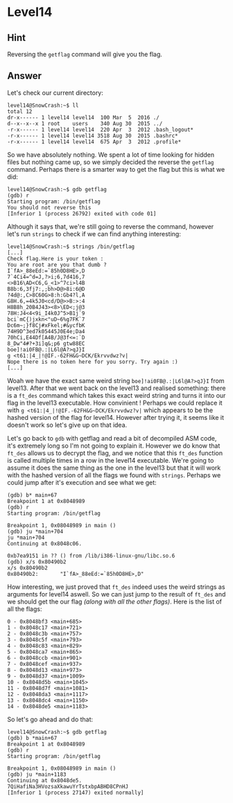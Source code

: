 # Level14

## Hint

Reversing the `getflag` command will give you the flag.

## Answer

Let's check our current directory:
```
level14@SnowCrash:~$ ll
total 12
dr-x------ 1 level14 level14  100 Mar  5  2016 ./
d--x--x--x 1 root    users    340 Aug 30  2015 ../
-r-x------ 1 level14 level14  220 Apr  3  2012 .bash_logout*
-r-x------ 1 level14 level14 3518 Aug 30  2015 .bashrc*
-r-x------ 1 level14 level14  675 Apr  3  2012 .profile*
```

So we have absolutely nothing. We spent a lot of time looking for hidden files but nothing came up, so we simply decided the reverse the `getflag` command. Perhaps there is a smarter way to get the flag but this is what we did:
```
level14@SnowCrash:~$ gdb getflag
(gdb) r
Starting program: /bin/getflag
You should not reverse this
[Inferior 1 (process 26792) exited with code 01]
```

Although it says that, we're still going to reverse the command, however let's run `strings` to check if we can find anything interesting:
```
level14@SnowCrash:~$ strings /bin/getflag
[...]
Check flag.Here is your token :
You are root are you that dumb ?
I`fA>_88eEd:=`85h0D8HE>,D
7`4Ci4=^d=J,?>i;6,7d416,7
<>B16\AD<C6,G_<1>^7ci>l4B
B8b:6,3fj7:,;bh>D@>8i:6@D
?4d@:,C>8C60G>8:h:Gb4?l,A
G8H.6,=4k5J0<cd/D@>>B:>:4
H8B8h_20B4J43><8>\ED<;j@3
78H:J4<4<9i_I4k0J^5>B1j`9
bci`mC{)jxkn<"uD~6%g7FK`7
Dc6m~;}f8Cj#xFkel;#&ycfbK
74H9D^3ed7k05445J0E4e;Da4
70hCi,E44Df[A4B/J@3f<=:`D
8_Dw"4#?+3i]q&;p6 gtw88EC
boe]!ai0FB@.:|L6l@A?>qJ}I
g <t61:|4_|!@IF.-62FH&G~DCK/Ekrvvdwz?v|
Nope there is no token here for you sorry. Try again :)
[...]
```

Woah we have the exact same weird string `boe]!ai0FB@.:|L6l@A?>qJ}I` from level13. After that we went back on the level13 and realised something: there is a `ft_des` command which takes this exact weird string and turns it into our flag in the level13 executable. How convinient ! Perhaps we could replace it with `g <t61:|4_|!@IF.-62FH&G~DCK/Ekrvvdwz?v|` which appears to be the hashed version of the flag for level14. However after trying it, it seems like it doesn't work so let's give up on that idea.

Let's go back to `gdb` with getflag and read a bit of decompiled ASM code, it's extremely long so I'm not going to explain it. However we do know that `ft_des` allows us to decrypt the flag, and we notice that this `ft_des` function is called multiple times in a row in the level14 executable. We're going to assume it does the same thing as the one in the level13 but that it will work with the hashed version of all the flags we found with `strings`. Perhaps we could jump after it's execution and see what we get:
```
(gdb) b* main+67
Breakpoint 1 at 0x8048989
(gdb) r
Starting program: /bin/getflag

Breakpoint 1, 0x08048989 in main ()
(gdb) ju *main+704
ju *main+704
Continuing at 0x8048c06.

0xb7ea9151 in ?? () from /lib/i386-linux-gnu/libc.so.6
(gdb) x/s 0x80490b2
x/s 0x80490b2
0x80490b2:       "I`fA>_88eEd:=`85h0D8HE>,D"
```

How interesting, we just proved that `ft_des` indeed uses the weird strings as arguments for level14 aswell. So we can just jump to the result of `ft_des` and we should get the our flag *(along with all the other flags)*. Here is the list of all the flags:

```
0 - 0x8048bf3 <main+685>
1 - 0x8048c17 <main+721>
2 - 0x8048c3b <main+757>
3 - 0x8048c5f <main+793>
4 - 0x8048c83 <main+829>
5 - 0x8048ca7 <main+865>
6 - 0x8048ccb <main+901>
7 - 0x8048cef <main+937>
8 - 0x8048d13 <main+973>
9 - 0x8048d37 <main+1009>
10 - 0x8048d5b <main+1045>
11 - 0x8048d7f <main+1081>
12 - 0x8048da3 <main+1117>
13 - 0x8048dc4 <main+1150>
14 - 0x8048de5 <main+1183>
```

So let's go ahead and do that:
```
level14@SnowCrash:~$ gdb getflag
(gdb) b *main+67
Breakpoint 1 at 0x8048989
(gdb) r
Starting program: /bin/getflag

Breakpoint 1, 0x08048989 in main ()
(gdb) ju *main+1183
Continuing at 0x8048de5.
7QiHafiNa3HVozsaXkawuYrTstxbpABHD8CPnHJ
[Inferior 1 (process 27147) exited normally]
```
